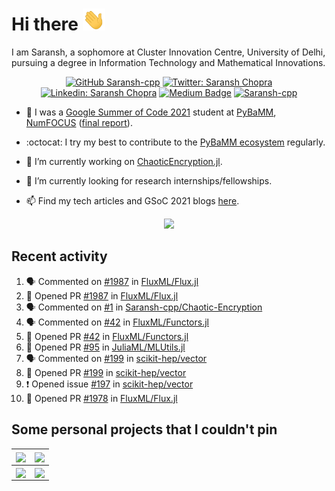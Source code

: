# Hi there <img src="./Hi.gif" height="35px">

I am Saransh, a sophomore at Cluster Innovation Centre, University of Delhi, pursuing a degree in Information Technology and Mathematical Innovations.

<div align="center">
 
[![GitHub Saransh-cpp](https://img.shields.io/github/followers/Saransh-cpp?label=follow&style=social)](https://github.com/Saransh-cpp)
[![Twitter: Saransh Chopra](https://img.shields.io/twitter/follow/saranshchopra7?style=social)](https://twitter.com/saranshchopra7)
[![Linkedin: Saransh Chopra](https://img.shields.io/badge/-Saransh%20Chopra-blue?style=flat-square&logo=Linkedin&logoColor=white&link=https://www.linkedin.com/in/saransh-cpp/)](https://www.linkedin.com/in/saransh-cpp/)
[![Medium Badge](https://img.shields.io/badge/-@White%20Violin-black?style=flat-square&labelColor=000000&logo=Medium&link=https://medium.com/@WhiteViolin)](https://medium.com/@WhiteViolin)
[<img src="https://komarev.com/ghpvc/?username=Saransh-cpp" alt="Saransh-cpp" />](https://github.com/Saransh-cpp)

</div>
  
- :battery: I was a [Google Summer of Code 2021](https://summerofcode.withgoogle.com/projects/#5045812318437376) student at [PyBaMM](https://github.com/pybamm-team), [NumFOCUS](https://github.com/numfocus) ([final report](https://gist.github.com/Saransh-cpp/5f61540819b8c8d552c12b1609915f5d)).

- :octocat: I try my best to contribute to the [PyBaMM ecosystem](https://github.com/pybamm-team/) regularly.

- 🔭 I’m currently working on [ChaoticEncryption.jl](https://github.com/Saransh-cpp/ChaoticEncryption.jl).

- 🌱 I’m currently looking for research internships/fellowships.

- 📫 Find my tech articles and GSoC 2021 blogs [here](https://whiteviolin.medium.com/).

<!-- - #### <p align="left"> [<img src="https://komarev.com/ghpvc/?username=Saransh-cpp" alt="Saransh-cpp" />](https://github.com/Saransh-cpp)</p> -->

<!--
**Saransh-cpp/Saransh-cpp** is a ✨ _special_ ✨ repository because its `README.md` (this file) appears on your GitHub profile.
<img src="https://github-readme-streak-stats.herokuapp.com/?user=Saransh-cpp&show_icons=true&locale=en&layout=compact&theme=gruvbox&bg_color=333333" alt="Saransh's github streak" width="450" />

Here are some ideas to get you started:

- 📫 How to reach me: 

- 👯 I’m looking to collaborate on ...
- 🤔 I’m looking for help with ...
- 💬 Ask me about ...

- 😄 Pronouns: ...
- ⚡ Fun fact: ...
-->
<!-- 
## Some open-source contributions I am proud of

### - [Mexili](https://github.com/mexili) Winter of Code
- Ranked 2 on their final leaderboard of contributions.
- Contributed heavily to [Doclense](https://github.com/smaranjitghose/DocLense) - A flutter document scanner. 
- Top contributor for the project.
- A list of all my commits can be found [here](https://github.com/smaranjitghose/DocLense/commits?author=Saransh-cpp).

### - [Colour](https://www.colour-science.org/)
- Implemented the support for [`HCL`](https://en.wikipedia.org/wiki/HCL_color_space) colourspace in [colour-science/colour](https://github.com/colour-science/colour).
- The PR can be found [here](https://github.com/colour-science/colour/pull/802).

### - [PyBaMM](https://www.pybamm.org/)
- Contributed to the [PyBaMM](https://github.com/pybamm-team/PyBaMM) repository.
- My contributions were a part of the latest release ([v0.4.0](https://github.com/pybamm-team/PyBaMM/releases/tag/v0.4.0)).
- A list of all my commits can be found [here](https://github.com/pybamm-team/PyBaMM/commits?author=Saransh-cpp). -->


<p align="center"><img src="https://github-readme-stats.vercel.app/api?username=Saransh-cpp&count_private=true&show_icons=true&include_all_commits=true&theme=gruvbox&bg_color=333333"/></p>

## Recent activity
<!--START_SECTION:activity-->
1. 🗣 Commented on [#1987](https://github.com/FluxML/Flux.jl/issues/1987) in [FluxML/Flux.jl](https://github.com/FluxML/Flux.jl)
2. 💪 Opened PR [#1987](https://github.com/FluxML/Flux.jl/pull/1987) in [FluxML/Flux.jl](https://github.com/FluxML/Flux.jl)
3. 🗣 Commented on [#1](https://github.com/Saransh-cpp/Chaotic-Encryption/issues/1) in [Saransh-cpp/Chaotic-Encryption](https://github.com/Saransh-cpp/Chaotic-Encryption)
4. 🗣 Commented on [#42](https://github.com/FluxML/Functors.jl/issues/42) in [FluxML/Functors.jl](https://github.com/FluxML/Functors.jl)
5. 💪 Opened PR [#42](https://github.com/FluxML/Functors.jl/pull/42) in [FluxML/Functors.jl](https://github.com/FluxML/Functors.jl)
6. 💪 Opened PR [#95](https://github.com/JuliaML/MLUtils.jl/pull/95) in [JuliaML/MLUtils.jl](https://github.com/JuliaML/MLUtils.jl)
7. 🗣 Commented on [#199](https://github.com/scikit-hep/vector/issues/199) in [scikit-hep/vector](https://github.com/scikit-hep/vector)
8. 💪 Opened PR [#199](https://github.com/scikit-hep/vector/pull/199) in [scikit-hep/vector](https://github.com/scikit-hep/vector)
9. ❗️ Opened issue [#197](https://github.com/scikit-hep/vector/issues/197) in [scikit-hep/vector](https://github.com/scikit-hep/vector)
10. 💪 Opened PR [#1978](https://github.com/FluxML/Flux.jl/pull/1978) in [FluxML/Flux.jl](https://github.com/FluxML/Flux.jl)
<!--END_SECTION:activity-->


## Some personal projects that I couldn't pin

| <a href="https://github.com/Saransh-cpp/SceneNet"><img align="center" src="https://github-readme-stats.vercel.app/api/pin/?username=Saransh-cpp&repo=SceneNet&theme=gruvbox&bg_color=333333" /></a> | <a href="https://github.com/Saransh-cpp/PopItUp"><img align="center" src="https://github-readme-stats.vercel.app/api/pin/?username=Saransh-cpp&repo=PopItUp&theme=gruvbox&bg_color=333333" /></a> |
| ------------- | ------------- |
| <a href="https://github.com/Saransh-cpp/MemeTastic"><img align="center" src="https://github-readme-stats.vercel.app/api/pin/?username=Saransh-cpp&repo=MemeTastic&theme=gruvbox&bg_color=333333" /></a> | <a href="https://github.com/Saransh-cpp/BookRentApp-Chapter3"><img align="center" src="https://github-readme-stats.vercel.app/api/pin/?username=Saransh-cpp&repo=BookRentApp-Chapter3&theme=gruvbox&bg_color=333333" /></a> |




<!-- [![My GitHub stats](https://github-readme-streak-stats.herokuapp.com/?user=Saransh-cpp&show_icons=true&locale=en&layout=compact&theme=gruvbox&bg_color=333333)](https://github.com/Saransh-cpp/github-readme-stats) -->





<!-- ![My GitHub stats](https://github-readme-stats.vercel.app/api/top-langs/?username=Saransh-cpp&langs_count=5&theme=gruvbox&bg_color=333333) -->




<!--[![My GitHub stats](https://github-readme-stats.vercel.app/api/top-langs/?username=Saransh-cpp&langs_count=6&theme=gruvbox&bg_color=333333&hide_langs_below=1)]-->


<!-- ## Contact me here

<p float="left"><a href="https://www.linkedin.com/in/saransh-chopra-3a6ab11bb/" target="blank">
  <img width="40px" src="https://image.flaticon.com/icons/png/512/174/174857.png" />
</a>

<a href="https://www.instagram.com/saranshchopra_/" target="blank">
  <img width="40px" src="https://image.flaticon.com/icons/png/512/174/174855.png" />
</a>

<a href="https://www.facebook.com/saransh.chopra.77" target="blank">
  <img width="40px" src="https://image.flaticon.com/icons/svg/733/733547.svg" />
  
<a href="https://twitter.com/saranshchopra7" target="blank">
  <img width="40px" src="https://image.flaticon.com/icons/png/512/733/733579.png" />
</a></p>
-->
